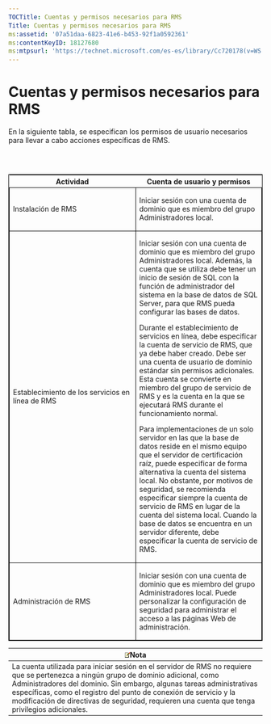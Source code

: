```yaml
---
TOCTitle: Cuentas y permisos necesarios para RMS
Title: Cuentas y permisos necesarios para RMS
ms:assetid: '07a51daa-6823-41e6-b453-92f1a0592361'
ms:contentKeyID: 18127680
ms:mtpsurl: 'https://technet.microsoft.com/es-es/library/Cc720178(v=WS.10)'
---
```


Cuentas y permisos necesarios para RMS
======================================

En la siguiente tabla, se especifican los permisos de usuario necesarios para llevar a cabo acciones específicas de RMS.

###  

<p> </p>
<table style="border:1px solid black;">
<colgroup>
<col width="50%" />
<col width="50%" />
</colgroup>
<thead>
<tr class="header">
<th>Actividad</th>
<th>Cuenta de usuario y permisos</th>
</tr>
</thead>
<tbody>
<tr class="odd">
<td style="border:1px solid black;"><p>Instalación de RMS</p></td>
<td style="border:1px solid black;"><p>Iniciar sesión con una cuenta de dominio que es miembro del grupo Administradores local.</p></td>
</tr>
<tr class="even">
<td style="border:1px solid black;"><p>Establecimiento de los servicios en línea de RMS</p></td>
<td style="border:1px solid black;"><p>Iniciar sesión con una cuenta de dominio que es miembro del grupo Administradores local. Además, la cuenta que se utiliza debe tener un inicio de sesión de SQL con la función de administrador del sistema en la base de datos de SQL Server, para que RMS pueda configurar las bases de datos.</p>
<p>Durante el establecimiento de servicios en línea, debe especificar la cuenta de servicio de RMS, que ya debe haber creado. Debe ser una cuenta de usuario de dominio estándar sin permisos adicionales. Esta cuenta se convierte en miembro del grupo de servicio de RMS y es la cuenta en la que se ejecutará RMS durante el funcionamiento normal.</p>
<p>Para implementaciones de un solo servidor en las que la base de datos reside en el mismo equipo que el servidor de certificación raíz, puede especificar de forma alternativa la cuenta del sistema local. No obstante, por motivos de seguridad, se recomienda especificar siempre la cuenta de servicio de RMS en lugar de la cuenta del sistema local. Cuando la base de datos se encuentra en un servidor diferente, debe especificar la cuenta de servicio de RMS.</p></td>
</tr>
<tr class="odd">
<td style="border:1px solid black;"><p>Administración de RMS</p></td>
<td style="border:1px solid black;"><p>Iniciar sesión con una cuenta de dominio que es miembro del grupo Administradores local. Puede personalizar la configuración de seguridad para administrar el acceso a las páginas Web de administración.</p></td>
</tr>
</tbody>
</table>
  
| ![](images/Cc720178.note(WS.10).gif)Nota                                                                                                                                                                                                                                                                                                                |  
|--------------------------------------------------------------------------------------------------------------------------------------------------------------------------------------------------------------------------------------------------------------------------------------------------------------------------------------------------------------------------------------|  
| La cuenta utilizada para iniciar sesión en el servidor de RMS no requiere que se pertenezca a ningún grupo de dominio adicional, como Administradores del dominio. Sin embargo, algunas tareas administrativas específicas, como el registro del punto de conexión de servicio y la modificación de directivas de seguridad, requieren una cuenta que tenga privilegios adicionales. |
